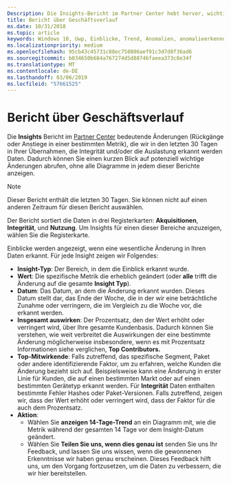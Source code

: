 ```yaml
---
Description: Die Insights-Bericht im Partner Center hebt hervor, wichtige Änderungen zu Ihren apps.
title: Bericht über Geschäftsverlauf
ms.date: 10/31/2018
ms.topic: article
keywords: Windows 10, Uwp, Einblicke, Trend, Anomalien, anomalieerkennung, datenänderungen
ms.localizationpriority: medium
ms.openlocfilehash: 95cb43c45731c88ec758806aef91c3d7d8f36ad6
ms.sourcegitcommit: b034650b684a767274d5d88746faeea373c8e34f
ms.translationtype: MT
ms.contentlocale: de-DE
ms.lasthandoff: 03/06/2019
ms.locfileid: "57661525"
---
```

# <a name="insights-report"></a>Bericht über Geschäftsverlauf


Die **Insights** Bericht im [Partner Center](https://partner.microsoft.com/dashboard) bedeutende Änderungen (Rückgänge oder Anstiege in einer bestimmten Metrik), die wir in den letzten 30 Tagen in Ihrer Übernahmen, die Integrität und/oder die Auslastung erkannt werden Daten. Dadurch können Sie einen kurzen Blick auf potenziell wichtige Änderungen abrufen, ohne alle Diagramme in jedem dieser Berichte anzeigen.

> [!NOTE]
> Dieser Bericht enthält die letzten 30 Tagen. Sie können nicht auf einen anderen Zeitraum für diesen Bericht auswählen.

Der Bericht sortiert die Daten in drei Registerkarten: **Akquisitionen**, **Integrität**, und **Nutzung**. Um Insights für einen dieser Bereiche anzuzeigen, wählen Sie die Registerkarte.

Einblicke werden angezeigt, wenn eine wesentliche Änderung in Ihren Daten erkannt. Für jede Insight zeigen wir Folgendes:
- **Insight-Typ**: Der Bereich, in dem die Einblick erkannt wurde.
- **Wert**: Die spezifische Metrik die erheblich geändert (oder **alle** trifft die Änderung auf die gesamte **Insight Typ**).
- **Datum**: Das Datum, an dem die Änderung erkannt wurden. Dieses Datum stellt dar, das Ende der Woche, die in der wir eine beträchtliche Zunahme oder verringern, die im Vergleich zu die Woche vor, die erkannt werden.
- **Insgesamt auswirken**: Der Prozentsatz, den der Wert erhöht oder verringert wird, über Ihre gesamte Kundenbasis. Dadurch können Sie verstehen, wie weit verbreitet die Auswirkungen der eine bestimmte Änderung möglicherweise insbesondere, wenn es mit Prozentsatz Informationen siehe verglichen, **Top Contributors.**
- **Top-Mitwirkende**: Falls zutreffend, das spezifische Segment, Paket oder andere identifizierende Faktor, um zu erfahren, welche Kunden die Änderung bezieht sich auf. Beispielsweise kann eine Änderung in erster Linie für Kunden, die auf einen bestimmten Markt oder auf einen bestimmten Gerätetyp erkannt werden. Für **Integrität** Daten enthalten bestimmte Fehler Hashes oder Paket-Versionen. Falls zutreffend, zeigen wir, dass der Wert erhöht oder verringert wird, dass der Faktor für die auch dem Prozentsatz.
- **Aktion**:
   - Wählen Sie **anzeigen 14-Tage-Trend** an ein Diagramm mit, wie die Metrik während der gesamten 14 Tage vor dem Insight-Datum geändert.
   - Wählen Sie **Teilen Sie uns, wenn dies genau ist** senden Sie uns Ihr Feedback, und lassen Sie uns wissen, wenn die gewonnenen Erkenntnisse wir haben genau erscheinen. Dieses Feedback hilft uns, um den Vorgang fortzusetzen, um die Daten zu verbessern, die wir hier bereitstellen. 

